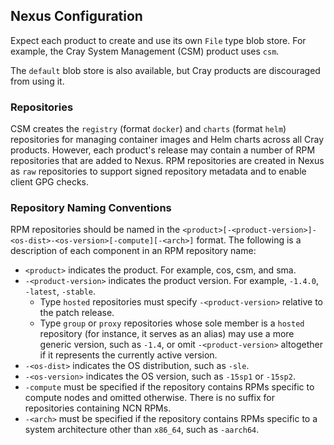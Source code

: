 ## Nexus Configuration

Expect each product to create and use its own `File` type blob store. For example, the Cray System Management \(CSM\) product uses `csm`.

The `default` blob store is also available, but Cray products are discouraged from using it.

### Repositories

CSM creates the `registry` \(format `docker`\) and `charts` \(format `helm`\) repositories for managing container images and Helm charts across all Cray products. However, each product's release may contain a number of RPM repositories that are added to Nexus. RPM repositories are created in Nexus as `raw` repositories to support signed repository metadata and to enable client GPG checks.

### Repository Naming Conventions

RPM repositories should be named in the `<product>[-<product-version>]-<os-dist>-<os-version>[-compute][-<arch>]` format. The following is a description of each component in an RPM repository name:

-   `<product>` indicates the product. For example, cos, csm, and sma.
-   `-<product-version>` indicates the product version. For example, `-1.4.0`, `-latest`, `-stable`.
    -   Type `hosted` repositories must specify `-<product-version>` relative to the patch release.
    -   Type `group` or `proxy` repositories whose sole member is a `hosted` repository \(for instance, it serves as an alias\) may use a more generic version, such as `-1.4`, or omit `-<product-version>` altogether if it represents the currently active version.
-   `-<os-dist>` indicates the OS distribution, such as `-sle`.
-   `-<os-version>` indicates the OS version, such as `-15sp1` or `-15sp2`.
-   `-compute` must be specified if the repository contains RPMs specific to compute nodes and omitted otherwise. There is no suffix for repositories containing NCN RPMs.
-   `-<arch>` must be specified if the repository contains RPMs specific to a system architecture other than `x86_64`, such as `-aarch64`.




